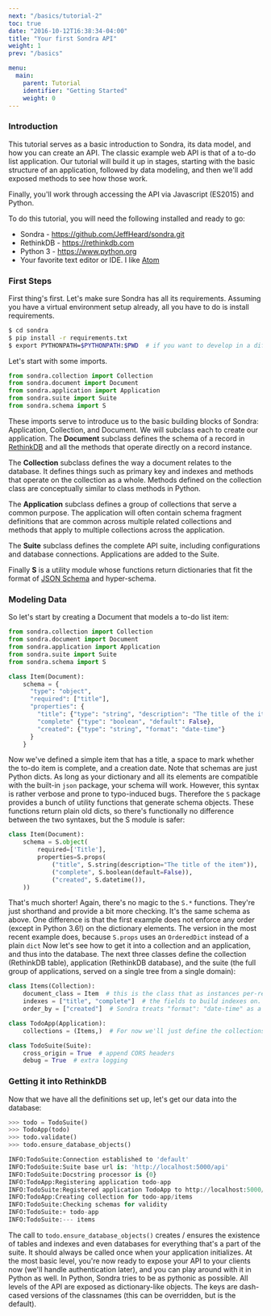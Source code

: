 ```yaml
---
next: "/basics/tutorial-2"
toc: true
date: "2016-10-12T16:38:34-04:00"
title: "Your first Sondra API"
weight: 1
prev: "/basics"

menu:
  main:
    parent: Tutorial
    identifier: "Getting Started"
    weight: 0
---
```


### Introduction

This tutorial serves as a basic introduction to Sondra, its data model, and how you
can create an API. The classic example web API is that of a to-do list application. Our tutorial
will build it up in stages, starting with the basic structure of an application, followed by data
modeling, and then we'll add exposed methods to see how those work.

Finally, you'll work through accessing the API via Javascript (ES2015) and Python.

To do this tutorial, you will need the following installed and ready to go:

* Sondra - https://github.com/JeffHeard/sondra.git
* RethinkDB - https://rethinkdb.com
* Python 3 - https://www.python.org
* Your favorite text editor or IDE. I like [Atom](https://www.atom.io/)

### First Steps

First thing's first. Let's make sure Sondra has all its requirements.  Assuming you have a virtual
environment setup already, all you have to do is install requirements.

~~~bash
$ cd sondra
$ pip install -r requirements.txt
$ export PYTHONPATH=$PYTHONPATH:$PWD  # if you want to develop in a different directory or run the examples.
~~~

Let's start with some imports.

~~~python
from sondra.collection import Collection
from sondra.document import Document
from sondra.application import Application
from sondra.suite import Suite
from sondra.schema import S
~~~

These imports serve to introduce us to the basic building blocks of Sondra: Application, Collection,
and Document. We will subclass each to create our application.  The __Document__ subclass defines
the schema of a record in [RethinkDB](https://rethinkdb.com/) and all the methods that operate
directly on a record instance.

The __Collection__ subclass defines the way a document relates to the database. It defines things
such as primary key and indexes and methods that operate on the collection as a whole. Methods
defined on the collection class are conceptually similar to class methods in Python.

The __Application__ subclass defines a group of collections that serve a common purpose.  The
application will often contain schema fragment definitions that are common across multiple related
collections and methods that apply to multiple collections across the application.

The __Suite__ subclass defines the complete API suite, including configurations and database
connections. Applications are added to the Suite.

Finally __S__ is a utility module whose functions return dictionaries that fit the format of
[JSON Schema](http://json-schema.org/) and hyper-schema.

### Modeling Data

So let's start by creating a Document that models a to-do list item:

~~~python
from sondra.collection import Collection
from sondra.document import Document
from sondra.application import Application
from sondra.suite import Suite
from sondra.schema import S

class Item(Document):
    schema = {
      "type": "object",
      "required": ["title"],
      "properties": {
        "title": {"type": "string", "description": "The title of the item"},
        "complete" {"type": "boolean", "default": False},
        "created": {"type": "string", "format": "date-time"}
      }
    }
~~~

Now we've defined a simple item that has a title, a space to mark whether the to-do item is
complete, and a creation date.  Note that schemas are just Python dicts. As long as your dictionary
and all its elements are compatible with the built-in `json` package, your schema will work.
However, this syntax is rather verbose and prone to typo-induced bugs. Therefore the `S` package
provides a bunch of utility functions that generate schema objects. These functions return plain old
dicts, so there's functionally no difference between the two syntaxes, but the S module is safer:

~~~python
class Item(Document):
    schema = S.object(
        required=['Title'],
        properties=S.props(
            ("title", S.string(description="The title of the item")),
            ("complete", S.boolean(default=False)),
            ("created", S.datetime()),
    ))
~~~

That's much shorter! Again, there's no magic to the `S.*` functions. They're just shorthand and
provide a bit more checking.  It's the same schema as above.  One difference is that the first
example does not enforce any order (except in Python 3.6!) on the dictionary elements.  The version
in the most recent example does, because `S.props` uses an `OrderedDict` instead of a plain `dict`
Now let's see how to get it into a collection and an application, and thus into the database. The
next three classes define the collection (RethinkDB table), application (RethinkDB database), and
the suite (the full group of applications, served on a single tree from a single domain):

~~~python
class Items(Collection):
    document_class = Item  # this is the class that as instances per-record
    indexes = ["title", "complete"]  # the fields to build indexes on.
    order_by = ["created"]  # Sondra treats "format": "date-time" as a RethinkDB Date.

class TodoApp(Application):
    collections = (Items,)  # For now we'll just define the collections

class TodoSuite(Suite):
    cross_origin = True  # append CORS headers
    debug = True  # extra logging
~~~

### Getting it into RethinkDB

Now that we have all the definitions set up, let's get our data into the database:

~~~python
>>> todo = TodoSuite()
>>> TodoApp(todo)
>>> todo.validate()
>>> todo.ensure_database_objects()

INFO:TodoSuite:Connection established to 'default'
INFO:TodoSuite:Suite base url is: 'http://localhost:5000/api'
INFO:TodoSuite:Docstring processor is {0}
INFO:TodoApp:Registering application todo-app
INFO:TodoSuite:Registered application TodoApp to http://localhost:5000/api/todo-app
INFO:TodoApp:Creating collection for todo-app/items
INFO:TodoSuite:Checking schemas for validity
INFO:TodoSuite:+ todo-app
INFO:TodoSuite:--- items
~~~

The call to `todo.ensure_database_objects()` creates / ensures the existence of tables and indexes and even
databases for everything that's a part of the suite.  It should always be called once when your
application initializes. At the most basic level, you're now ready to expose your API to your
clients now (we'll handle authentication later), and you can play around with it in Python as well.
In Python, Sondra tries to be as pythonic as possible. All levels of the API are exposed as
dictionary-like objects. The keys are dash-cased versions of the classnames (this can be overridden,
  but is the default).  
